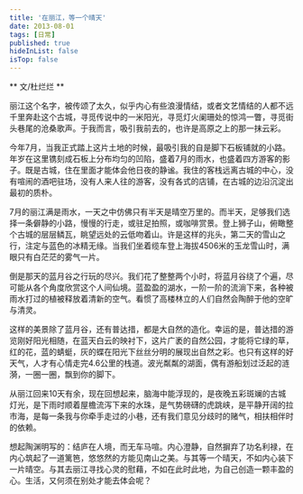 ```yaml
---
title: '在丽江，等一个晴天'
date: 2013-08-01 
tags: [日常]
published: true
hideInList: false
isTop: false
---
```


** 文/杜烂烂 **

丽江这个名字，被传颂了太久，似乎内心有些浪漫情结，或者文艺情结的人都不远千里奔赴这个古城，寻觅传说中的一米阳光，寻觅灯火阑珊处的惊鸿一瞥，寻觅街头巷尾的沧桑歌声。于我而言，吸引我前去的，也许是高原之上的那一抹云彩。

今年7月，当我正式踏上这片土地的时候，最吸引我的自是脚下石板铺就的小路。年岁在这里镌刻成石板上分布均匀的凹陷，盛着7月的雨水，也盛着四方游客的影子。既是古城，住在里面才能体会他日夜的静谧。我住的客栈远离古城的中心，没有喧闹的酒吧驻场，没有人来人往的游客，没有各式的店铺，在古城的边沿沉淀出最初的质朴。

7月的丽江满是雨水，一天之中仿佛只有半天是晴空万里的。而半天，足够我们选择一条僻静的小路，慢慢的行走，或驻足拍照，或咖啡赏景。登上狮子山，俯瞰整个古城的层层鳞瓦，眺望远处的云低吻着山。许是这样的兆头，第二天的雪山之行，注定与蓝色的冰精无缘。当我们坐着缆车登上海拔4506米的玉龙雪山时，满眼只有白茫茫的雾气一片。

<!--more-->

倒是那天的蓝月谷之行玩的尽兴。我们花了整整两个小时，将蓝月谷绕了个遍，尽可能从各个角度欣赏这个人间仙境。蓝盈盈的湖水，一阶一阶的流淌下来，各种被雨水打过的植被释放着清新的空气。看惯了高楼林立的人们自然会陶醉于他的空旷与清灵。

这样的美景除了蓝月谷，还有普达措，都是大自然的造化。幸运的是，普达措的游览刚好阳光相随，在蓝天白云的映衬下，这片广袤的自然公园，才能将它绿的草，红的花，蓝的蜻蜓，灰的蝶在阳光下丝丝分明的展现出自然之彩。也只有这样的好天气，人才有心情走完4.6公里的栈道。波光粼粼的湖面，偶有游船划过泛起的涟漪，一圈一圈，飘到你的脚下。

从丽江回来10天有余，现在回想起来，脑海中能浮现的，是夜晚五彩斑斓的古城灯光，是下雨时顺着屋檐流泻下来的水珠，是气势磅礴的虎跳峡，是平静开阔的拉市海，是每一条我与你牵手走过的小巷，还有我们意见分歧时的赌气，相扶相伴时的依赖。

想起陶渊明写的：结庐在人境，而无车马喧。内心澄静，自然摒弃了功名利禄，在内心筑起了一道篱笆，悠悠然的方能见南山之美。与其等一个晴天，不如内心装下一片晴空。与其去丽江寻找心灵的慰藉，不如在此时此地，为自己创造一颗丰盈的心。生活，又何须在别处才能去体会呢？